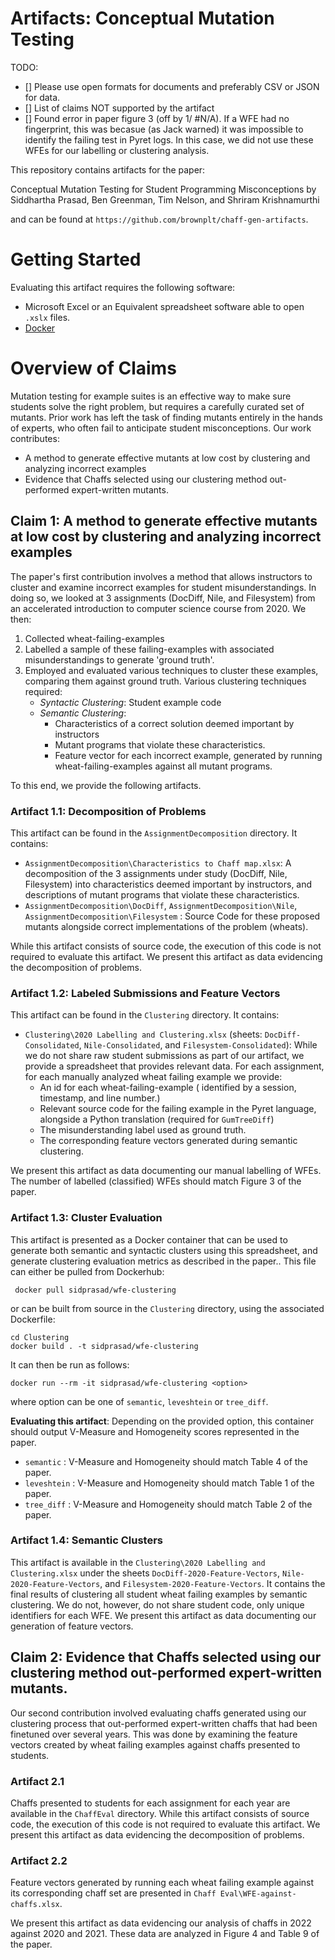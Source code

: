 # Artifacts: Conceptual Mutation Testing

TODO:
- [] Please use open formats for documents and preferably CSV or JSON for data.
- []  List of claims NOT supported by the artifact
- [] Found error in paper figure 3 (off by 1/ #N/A). If a WFE had no fingerprint, this was becasue (as Jack warned) it was impossible to identify the failing test in Pyret logs. In this case, we did not use these WFEs for our labelling or clustering analysis. 



This repository contains artifacts for the paper:


Conceptual Mutation Testing for Student Programming Misconceptions
by Siddhartha Prasad, Ben Greenman, Tim Nelson, and Shriram Krishnamurthi

and can be found at `https://github.com/brownplt/chaff-gen-artifacts`.


# Getting Started

Evaluating this artifact requires the following software:
- Microsoft Excel or an Equivalent spreadsheet software able to open `.xslx` files.
- [Docker ](https://docs.docker.com/get-docker/)


# Overview of Claims

Mutation testing for example suites is an effective way to make sure students solve the
right problem, but requires a carefully curated set of mutants. Prior work has left the
task of finding mutants entirely in the hands of experts, who often fail to anticipate
student misconceptions. Our work contributes:
- A method to generate effective mutants at low cost by clustering and analyzing incorrect examples
- Evidence that Chaffs selected using our clustering method out-performed expert-written mutants.

## Claim 1: A method to generate effective mutants at low cost by clustering and analyzing incorrect examples


The paper's first contribution involves a method that allows instructors to cluster and examine incorrect examples for student misunderstandings. In doing so, we looked at 3 assignments (DocDiff, Nile, and Filesystem) from an accelerated introduction to computer science course from 2020.
We then:
1. Collected wheat-failing-examples
2. Labelled a sample of these failing-examples with associated misunderstandings to generate 'ground truth'.
3. Employed and evaluated various techniques to cluster these examples, comparing them against ground truth. Various clustering techniques required:
     - *Syntactic Clustering*: Student example code
     - *Semantic Clustering*: 
         - Characteristics of a correct solution deemed important by instructors
         - Mutant programs that violate these characteristics.
         - Feature vector for each incorrect example, generated by running wheat-failing-examples against all mutant programs.


To this end, we provide the following artifacts. 

### Artifact 1.1: Decomposition of Problems

This artifact can be found in the `AssignmentDecomposition` directory. It contains:

- `AssignmentDecomposition\Characteristics to Chaff map.xlsx`: A decomposition of the 3 assignments under study (DocDiff, Nile, Filesystem) into characteristics deemed important by instructors, and descriptions of  mutant programs that violate these characteristics.
- `AssignmentDecomposition\DocDiff`, `AssignmentDecomposition\Nile`, `AssignmentDecomposition\Filesystem` : Source Code for these proposed mutants alongside correct implementations of the problem (wheats).


While this artifact consists of source code, the execution of this code is not required to evaluate this artifact. We present this artifact as data evidencing the decomposition of problems.


### Artifact 1.2: Labeled Submissions and Feature Vectors

This artifact can be found in the `Clustering` directory. It contains:

- `Clustering\2020 Labelling and Clustering.xlsx` (sheets: `DocDiff-Consolidated`, `Nile-Consolidated`, and `Filesystem-Consolidated`): While we do not share raw student submissions as part of our artifact, we provide a spreadsheet that provides relevant data. For each assignment, for each manually analyzed wheat failing example we provide:
    - An id for each wheat-failing-example ( identified by a session, timestamp, and line number.)
    - Relevant source code for the failing example in the Pyret language, alongside a Python translation (required for `GumTreeDiff`)
    - The misunderstanding label used as ground truth.
    - The corresponding feature vectors generated during semantic clustering.

We present this artifact as data documenting our manual labelling of WFEs. The number of labelled (classified) WFEs should match Figure 3 of the paper. 
 
### Artifact 1.3: Cluster Evaluation

This artifact is presented as a Docker container that can be used to generate both semantic and syntactic clusters using this spreadsheet, and generate clustering evaluation metrics as described in the paper.. This file can either be pulled from Dockerhub:

```
 docker pull sidprasad/wfe-clustering
```

or can be built from source in the `Clustering` directory, using the associated Dockerfile:

```
cd Clustering
docker build . -t sidprasad/wfe-clustering
```

It can then be run as follows:

```
docker run --rm -it sidprasad/wfe-clustering <option>
```

where option can be one of `semantic`, `leveshtein` or `tree_diff`.

**Evaluating this artifact**: Depending on the provided option, this container should output V-Measure and Homogeneity scores represented in the paper.

- `semantic` : V-Measure and Homogeneity should match Table 4 of the paper.
- `leveshtein` : V-Measure and Homogeneity should match Table 1 of the paper.
- `tree_diff` : V-Measure and Homogeneity should match Table 2 of the paper.

### Artifact 1.4: Semantic Clusters

This artifact is available in the  `Clustering\2020 Labelling and Clustering.xlsx` under the sheets `DocDiff-2020-Feature-Vectors`, `Nile-2020-Feature-Vectors`, and `Filesystem-2020-Feature-Vectors`. 
It contains the final results of clustering all student wheat failing examples by semantic clustering.
We do not, however, do not share student code, only unique identifiers for each WFE.
We present this artifact as data documenting our generation of feature vectors.

 
## Claim 2: Evidence that Chaffs selected using our clustering method out-performed expert-written mutants.


Our second contribution involved evaluating chaffs generated using our clustering process that out-performed expert-written chaffs that had been finetuned over several years. This was done by examining the feature vectors created by wheat failing examples against chaffs presented to students.

### Artifact 2.1

Chaffs presented to students for each assignment for each year are available in the `ChaffEval` directory. 
While this artifact consists of source code, the execution of this code is not required to evaluate this artifact. We present this artifact as data evidencing the decomposition of problems.


### Artifact 2.2

Feature vectors generated by running each wheat failing example against its corresponding chaff set are presented in `Chaff Eval\WFE-against-chaffs.xlsx`. 

We present this artifact as data evidencing our analysis of chaffs in 2022 against 2020 and 2021.
These data are analyzed in Figure 4 and Table 9 of the paper.
